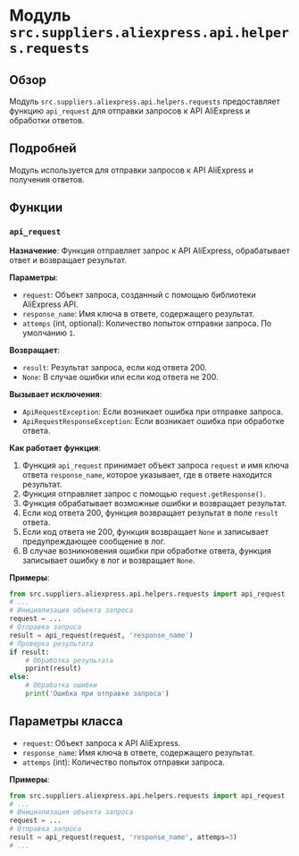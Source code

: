# Модуль `src.suppliers.aliexpress.api.helpers.requests`

## Обзор

Модуль `src.suppliers.aliexpress.api.helpers.requests` предоставляет функцию `api_request` для отправки запросов к API AliExpress и обработки ответов.

## Подробней

Модуль используется для отправки запросов к API AliExpress и получения ответов. 

## Функции

### `api_request`

**Назначение**:  Функция отправляет запрос к API AliExpress, обрабатывает ответ и возвращает результат.

**Параметры**:

- `request`: Объект запроса, созданный с помощью библиотеки AliExpress API.
- `response_name`: Имя ключа в ответе, содержащего результат.
- `attemps` (int, optional): Количество попыток отправки запроса. По умолчанию `1`.

**Возвращает**:

- `result`: Результат запроса, если код ответа 200.
- `None`: В случае ошибки или если код ответа не 200.

**Вызывает исключения**:

- `ApiRequestException`: Если возникает ошибка при отправке запроса.
- `ApiRequestResponseException`: Если возникает ошибка при обработке ответа.

**Как работает функция**:

1. Функция `api_request` принимает объект запроса `request` и имя ключа ответа `response_name`, которое указывает, где в ответе находится результат.
2.  Функция отправляет запрос с помощью `request.getResponse()`. 
3.  Функция обрабатывает возможные ошибки и возвращает результат.
4.  Если код ответа 200, функция возвращает результат в поле `result` ответа.
5.  Если код ответа не 200, функция возвращает `None` и записывает предупреждающее сообщение в лог.
6.  В случае возникновения ошибки при обработке ответа, функция записывает ошибку в лог и возвращает `None`.

**Примеры**:

```python
from src.suppliers.aliexpress.api.helpers.requests import api_request
# ...
# Инициализация объекта запроса
request = ...
# Отправка запроса
result = api_request(request, 'response_name')
# Проверка результата
if result:
    # Обработка результата
    pprint(result)
else:
    # Обработка ошибки
    print('Ошибка при отправке запроса')
```

## Параметры класса

- `request`: Объект запроса к API AliExpress.
- `response_name`: Имя ключа в ответе, содержащего результат.
- `attemps` (int): Количество попыток отправки запроса. 

**Примеры**:

```python
from src.suppliers.aliexpress.api.helpers.requests import api_request
# ...
# Инициализация объекта запроса
request = ...
# Отправка запроса
result = api_request(request, 'response_name', attemps=3)
# ...